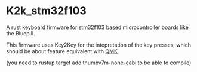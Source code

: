 # K2k_stm32f103

A rust keyboard firmware for stm32f103 based microcontroller boards like the Bluepill.

This firmware uses Key2Key for the intepretation of the key presses,
which should be about feature equivalent with [QMK](https://github.com/qmk/qmk_firmware).


(you need to rustup target add thumbv7m-none-eabi to be able to compile)
